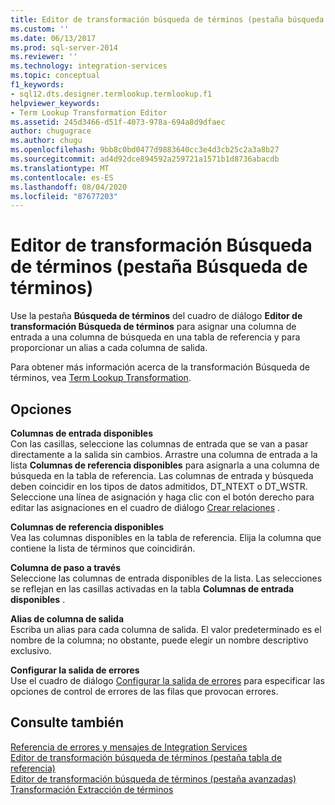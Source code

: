```yaml
---
title: Editor de transformación búsqueda de términos (pestaña búsqueda de términos) | Microsoft Docs
ms.custom: ''
ms.date: 06/13/2017
ms.prod: sql-server-2014
ms.reviewer: ''
ms.technology: integration-services
ms.topic: conceptual
f1_keywords:
- sql12.dts.designer.termlookup.termlookup.f1
helpviewer_keywords:
- Term Lookup Transformation Editor
ms.assetid: 245d3466-d51f-4073-978a-694a8d9dfaec
author: chugugrace
ms.author: chugu
ms.openlocfilehash: 9bb8c0bd0477d9883640cc3e4d3cb25c2a3a8b27
ms.sourcegitcommit: ad4d92dce894592a259721a1571b1d8736abacdb
ms.translationtype: MT
ms.contentlocale: es-ES
ms.lasthandoff: 08/04/2020
ms.locfileid: "87677203"
---
```

# <a name="term-lookup-transformation-editor-term-lookup-tab"></a>Editor de transformación Búsqueda de términos (pestaña Búsqueda de términos)
  Use la pestaña **Búsqueda de términos** del cuadro de diálogo **Editor de transformación Búsqueda de términos** para asignar una columna de entrada a una columna de búsqueda en una tabla de referencia y para proporcionar un alias a cada columna de salida.  
  
 Para obtener más información acerca de la transformación Búsqueda de términos, vea [Term Lookup Transformation](data-flow/transformations/lookup-transformation.md).  
  
## <a name="options"></a>Opciones  
 **Columnas de entrada disponibles**  
 Con las casillas, seleccione las columnas de entrada que se van a pasar directamente a la salida sin cambios. Arrastre una columna de entrada a la lista **Columnas de referencia disponibles** para asignarla a una columna de búsqueda en la tabla de referencia. Las columnas de entrada y búsqueda deben coincidir en los tipos de datos admitidos, DT_NTEXT o DT_WSTR. Seleccione una línea de asignación y haga clic con el botón derecho para editar las asignaciones en el cuadro de diálogo [Crear relaciones](data-flow/transformations/create-relationships.md) .  
  
 **Columnas de referencia disponibles**  
 Vea las columnas disponibles en la tabla de referencia. Elija la columna que contiene la lista de términos que coincidirán.  
  
 **Columna de paso a través**  
 Seleccione las columnas de entrada disponibles de la lista. Las selecciones se reflejan en las casillas activadas en la tabla **Columnas de entrada disponibles** .  
  
 **Alias de columna de salida**  
 Escriba un alias para cada columna de salida. El valor predeterminado es el nombre de la columna; no obstante, puede elegir un nombre descriptivo exclusivo.  
  
 **Configurar la salida de errores**  
 Use el cuadro de diálogo [Configurar la salida de errores](../../2014/integration-services/configure-error-output.md) para especificar las opciones de control de errores de las filas que provocan errores.  
  
## <a name="see-also"></a>Consulte también  
 [Referencia de errores y mensajes de Integration Services](../../2014/integration-services/integration-services-error-and-message-reference.md)   
 [Editor de transformación búsqueda de términos &#40;pestaña tabla de referencia&#41;](../../2014/integration-services/term-lookup-transformation-editor-reference-table-tab.md)   
 [Editor de transformación búsqueda de términos &#40;pestaña avanzadas&#41;](../../2014/integration-services/term-lookup-transformation-editor-advanced-tab.md)   
 [Transformación Extracción de términos](data-flow/transformations/term-extraction-transformation.md)  
  
  
